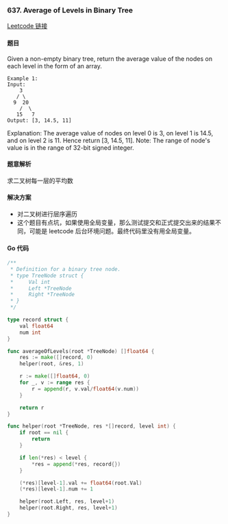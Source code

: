 ### 637. Average of Levels in Binary Tree

[Leetcode 链接](https://leetcode.com/problems/average-of-levels-in-binary-tree/description/)
#### 题目
Given a non-empty binary tree, return the average value of the nodes on each level in the form of an array.
```
Example 1:
Input:
    3
   / \
  9  20
    /  \
   15   7
Output: [3, 14.5, 11]
```

Explanation:
The average value of nodes on level 0 is 3,  on level 1 is 14.5, and on level 2 is 11. Hence return [3, 14.5, 11].
Note:
The range of node's value is in the range of 32-bit signed integer.


#### 题意解析

求二叉树每一层的平均数

#### 解决方案
- 对二叉树进行层序遍历
- 这个题目有点坑，如果使用全局变量，那么测试提交和正式提交出来的结果不同，可能是 leetcode 后台环境问题。最终代码里没有用全局变量。

#### Go 代码
``` go
/**
 * Definition for a binary tree node.
 * type TreeNode struct {
 *     Val int
 *     Left *TreeNode
 *     Right *TreeNode
 * }
 */

type record struct {
	val float64
	num int
}

func averageOfLevels(root *TreeNode) []float64 {
	res := make([]record, 0)
	helper(root, &res, 1)

	r := make([]float64, 0)
	for _, v := range res {
		r = append(r, v.val/float64(v.num))
	}

	return r
}

func helper(root *TreeNode, res *[]record, level int) {
	if root == nil {
		return
	}

	if len(*res) < level {
		*res = append(*res, record{})
	}

	(*res)[level-1].val += float64(root.Val)
	(*res)[level-1].num += 1

	helper(root.Left, res, level+1)
	helper(root.Right, res, level+1)
}
```
